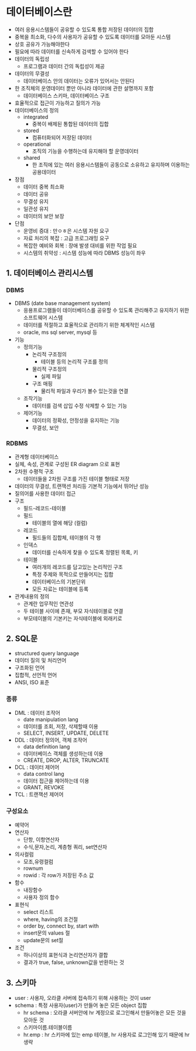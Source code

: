 # 데이터베이스란
- 여러 응용시스템들이 공유할 수 있도록 통합 저장된 데이터의 집합
- 중복을 최소화, 다수의 사용자가 공유할 수 있도록 데이터를 모아둔 시스템
- 상호 공유가 가능해야한다
- 필요에 따라 데이터를 신속하게 검색할 수 있어야 한다
- 데이터의 독립성
  - 프로그램과 데이터 간의 독립성이 제공
- 데이터의 무결성
  - 데이터베이스 안의 데이터는 오류가 있어서는 안된다
- 한 조직체의 운영데이터 뿐만 아니라 데이터에 관한 설명까지 포함
  - 데이터베이스 스키마, 데이터베이스 구조
- 효율적으로 접근이 가능하고 질의가 가능
- 데이터베이스의 정의
  - integrated
    - 중복이 배제된 통합된 데이터의 집합
  - stored
    - 컴퓨터화되어 저장된 데이터
  - operational
    - 조직의 기능을 수행하는데 유지해야 할 운영데이터
  - shared
    - 한 조직에 있는 여러 응용시스템들이 공동으로 소유하고 유지하며 이용하는 공용데이터
- 장점
  - 데이터 중복 최소화
  - 데이터 공유
  - 무결성 유지
  - 일관성 유지
  - 데이터의 보안 보장
- 단점
  - 운영비 증대 : 만ㅇㅎ은 시스템 자원 요구
  - 자료 처리의 복잡 : 고급 프로그래밍 요구
  - 복잡한 예비와 회복 : 장애 발생 대비를 위한 작업 필요
  - 시스템의 취약성 : 시스템 성능에 따라 DBMS 성능이 좌우

## 1. 데이터베이스 관리시스템
### DBMS
- DBMS (date base management system)
  - 응용프로그램들이 데이터베이스를 공유할 수 있도록 관리해주고 유지하기 위한 소프트웨어 시스템
  - 데이터를 적절하고 효율적으로 관리하기 위한 체계적인 시스템
  - oracle, ms sql server, mysql 등
- 기능
  - 정의기능
    - 논리적 구조정의
      - 테이블 등의 논리적 구조를 정의
    - 물리적 구조정의
      - 실제 파일
    - 구조 매핑
      - 물리적 파일과 우리가 볼수 있는것을 연결
  - 조작기능
    - 데이터를 검색 삽입 수정 삭제할 수 있는 기능
  - 제어기능
    - 데이터의 정확성, 안정성을 유지하는 기능
    - 무결성, 보안

### RDBMS
- 관계형 데이터베이스
- 실체, 속성, 관계로 구성된 ER diagram 으로 표현
- 2차원 수평적 구조
  - 데이터들을 2차원 구조를 가진 테이블 형태로 저장
- 데이터의 무결성, 트랜잭션 처리등 기본적 기능에서 뛰어난 성능
- 질의어를 사용한 데이터 접근
- 구조
  - 필드-레코드-테이블
  - 필드
    - 테이블의 열에 해당 (컬럼)
  - 레코드
    - 필드들의 집합체, 테이블의 각 행
  - 인덱스
    - 데이터를 신속하게 찾을 수 있도록 정렬된 목록, 키
  - 테이블
    - 여러개의 레코드를 담고있는 논리적인 구조
    - 특정 주제와 목적으로 만들어지는 집합
    - 데이터베이스의 기본단위
    - 모든 자료는 테이블에 등록
- 관계내용의 정의
  - 관계란 업무적인 연관성
  - 두 테이블 사이에 존재, 부모 자식테이블로 연결
  - 부모테이블의 기본키는 자식테이블에 외래키로 

## 2. SQL문
- structured query language
- 데이터 질의 및 처리언어
- 구조화된 언어
- 집합적, 선언적 언어
- ANSI, ISO 표준


### 종류
- DML : 데이터 조작어
  - date manipulation lang
  - 데이터를 조회, 저장, 삭제할때 이용
  - SELECT, INSERT, UPDATE, DELETE
- DDL : 데이터 정의어, 객체 조작어
  - data definition lang
  - 데이터베이스 객체를 생성하는데 이용
  - CREATE, DROP, ALTER, TRUNCATE
- DCL : 데이터 제어어
  - data control lang
  - 데이터 접근을 제어하는데 이용
  - GRANT, REVOKE
- TCL : 트랜잭션 제어어   



### 구성요소
- 예약어
- 연산자
  - 단항, 이항연산자
  - 수식,문자,논리, 계층형 쿼리, set연산자
- 의사컬럼
  - 모조,유령컬럼
  - rownum
  - rowid : 각 row가 저장된 주소 값
- 함수
  - 내장함수
  - 사용자 정의 함수
- 표현식
  - select 리스트
  - where, having의 조건절
  - order by, connect by, start with
  - insert문의 values 절
  - update문의 set절
- 조건
  - 하나이상의 표현식과 논리연산자가 결합
  - 결과가 true, false, unknown값을 반환하는 것
 
 
 ## 3. 스키마
 - user : 사용자, 오라클 서버에 접속하기 위해 사용하는 것이 user
 - schema : 특정 사용자(user)가 만들어 놓은 모든 object 집합
    - hr schema : 오라클 서버안에 hr 계정으로 로그인해서 만들어놓은 모든 것을 모아둔 것
    - 스키마이름.테이블이름
    - hr.emp : hr 스키마에 있는 emp 테이블, hr 사용자로 로그인해 있기 때문에 hr 생략
